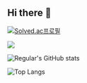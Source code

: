 ## Hi there 👋

[![Solved.ac프로필](http://mazassumnida.wtf/api/v2/generate_badge?boj=regular_kim)](https://solved.ac/regular_kim)

<img src="http://mazandi.herokuapp.com/api?handle=regular_kim&theme=dark"/>

![Regular's GitHub stats](https://github-readme-stats.vercel.app/api?username=kimregular&show_icons=true&theme=dark)

![Top Langs](https://github-readme-stats.vercel.app/api/top-langs/?username=kimregular&layout=compact&theme=dark)
